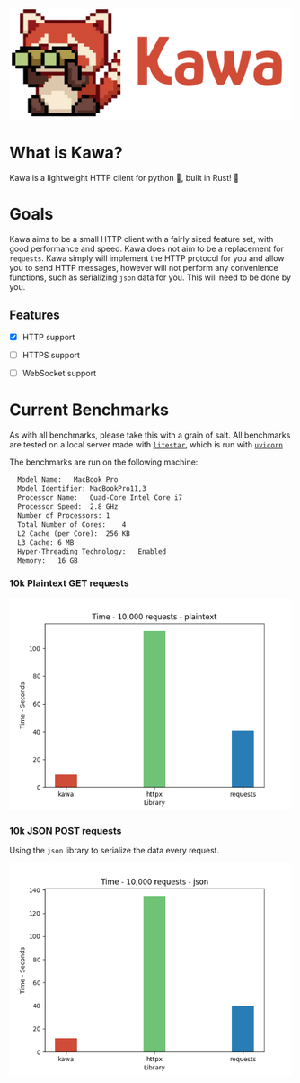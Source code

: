 ![splash](.github/images/splash.png)

# What is Kawa?

Kawa is a lightweight HTTP client for python 🐍, built in Rust! 🦀

# Goals

Kawa aims to be a small HTTP client with a fairly sized feature set, with good performance and speed. Kawa does not aim to be a replacement for `requests`. Kawa simply will implement the HTTP protocol for you and allow you to send HTTP messages, however will not perform any convenience functions, such as serializing `json` data for you. This will need to be done by you.



## Features

- [x] HTTP support
- [ ] HTTPS support
- [ ] WebSocket support


# Current Benchmarks

As with all benchmarks, please take this with a grain of salt.
All benchmarks are tested on a local server made with [`litestar`](https://litestar.dev/), which is run with [`uvicorn`](https://www.uvicorn.org/)

The benchmarks are run on the following machine:
```
  Model Name:	MacBook Pro
  Model Identifier:	MacBookPro11,3
  Processor Name:	Quad-Core Intel Core i7
  Processor Speed:	2.8 GHz
  Number of Processors:	1
  Total Number of Cores:	4
  L2 Cache (per Core):	256 KB
  L3 Cache:	6 MB
  Hyper-Threading Technology:	Enabled
  Memory:	16 GB
```

### 10k Plaintext GET requests

![plaintext benchmark](.github/images/plaintext-benchmark.png)

### 10k JSON POST requests

Using the `json` library to serialize the data every request.

![json benchmark](.github/images/json-benchmark.png)